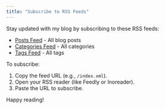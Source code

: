 ```yaml
---
title: "Subscribe to RSS Feeds"
---
```


Stay updated with my blog by subscribing to these RSS feeds:

- [Posts Feed](/index.xml) - All blog posts
- [Categories Feed](/categories/index.xml) - All categories
- [Tags Feed](/tags/index.xml) - All tags

To subscribe:

1. Copy the feed URL (e.g., `/index.xml`).
2. Open your RSS reader (like Feedly or Inoreader).
3. Paste the URL to subscribe.

Happy reading! 